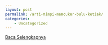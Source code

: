 ```yaml
---
layout: post
permalink: /arti-mimpi-mencukur-bulu-ketiak/
categories:
    - Uncategorized
---
```


[Baca Selengkapnya](/02)